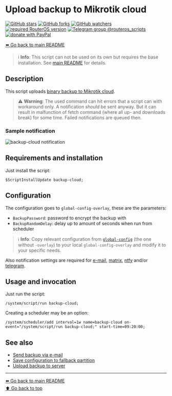 Upload backup to Mikrotik cloud
===============================

[![GitHub stars](https://img.shields.io/github/stars/eworm-de/routeros-scripts?logo=GitHub&style=flat&color=red)](https://github.com/eworm-de/routeros-scripts/stargazers)
[![GitHub forks](https://img.shields.io/github/forks/eworm-de/routeros-scripts?logo=GitHub&style=flat&color=green)](https://github.com/eworm-de/routeros-scripts/network)
[![GitHub watchers](https://img.shields.io/github/watchers/eworm-de/routeros-scripts?logo=GitHub&style=flat&color=blue)](https://github.com/eworm-de/routeros-scripts/watchers)
[![required RouterOS version](https://img.shields.io/badge/RouterOS-7.13-yellow?style=flat)](https://mikrotik.com/download/changelogs/)
[![Telegram group @routeros_scripts](https://img.shields.io/badge/Telegram-%40routeros__scripts-%2326A5E4?logo=telegram&style=flat)](https://t.me/routeros_scripts)
[![donate with PayPal](https://img.shields.io/badge/Like_it%3F-Donate!-orange?logo=githubsponsors&logoColor=orange&style=flat)](https://www.paypal.com/cgi-bin/webscr?cmd=_s-xclick&hosted_button_id=A4ZXBD6YS2W8J)

[⬅️ Go back to main README](../README.md)

> ℹ️ **Info**: This script can not be used on its own but requires the base
> installation. See [main README](../README.md) for details.

Description
-----------

This script uploads
[binary backup to Mikrotik cloud](https://wiki.mikrotik.com/wiki/Manual:IP/Cloud#Backup).

> ⚠️ **Warning**: The used command can hit errors that a script can with
> workaround only. A notification *should* be sent anyway. But it can result
> in malfunction of fetch command (where all up- and downloads break) for
> some time. Failed notifications are queued then.

### Sample notification

![backup-cloud notification](backup-cloud.d/notification.avif)

Requirements and installation
-----------------------------

Just install the script:

    $ScriptInstallUpdate backup-cloud;

Configuration
-------------

The configuration goes to `global-config-overlay`, these are the parameters:

* `BackupPassword`: password to encrypt the backup with
* `BackupRandomDelay`: delay up to amount of seconds when run from scheduler

> ℹ️ **Info**: Copy relevant configuration from
> [`global-config`](../global-config.rsc) (the one without `-overlay`) to
> your local `global-config-overlay` and modify it to your specific needs.

Also notification settings are required for
[e-mail](mod/notification-email.md),
[matrix](mod/notification-matrix.md),
[ntfy](mod/notification-ntfy.md) and/or
[telegram](mod/notification-telegram.md).

Usage and invocation
--------------------

Just run the script:

    /system/script/run backup-cloud;

Creating a scheduler may be an option:

    /system/scheduler/add interval=1w name=backup-cloud on-event="/system/script/run backup-cloud;" start-time=09:20:00;

See also
--------

* [Send backup via e-mail](backup-email.md)
* [Save configuration to fallback partition](backup-partition.md)
* [Upload backup to server](backup-upload.md)

---
[⬅️ Go back to main README](../README.md)  
[⬆️ Go back to top](#top)
